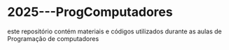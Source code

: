 # 2025---ProgComputadores
este repositório contém materiais e códigos utilizados durante as aulas de Programação de computadores

